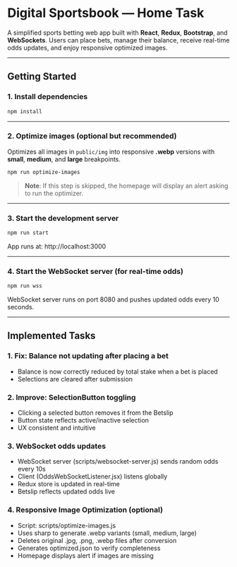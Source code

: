# Digital Sportsbook — Home Task

A simplified sports betting web app built with **React**, **Redux**, **Bootstrap**, and **WebSockets**.
Users can place bets, manage their balance, receive real-time odds updates, and enjoy responsive optimized images.

---

## Getting Started

### 1. Install dependencies
```sh
npm install
```

---

### 2. Optimize images (optional but recommended)

Optimizes all images in `public/img` into responsive **.webp** versions with **small**, **medium**, and **large** breakpoints.

```sh
npm run optimize-images
```

> **Note**: If this step is skipped, the homepage will display an alert asking to run the optimizer.

---

### 3. Start the development server

```sh
npm run start
```
App runs at: http://localhost:3000

---

### 4. Start the WebSocket server (for real-time odds)

```sh
npm run wss
```

WebSocket server runs on port 8080 and pushes updated odds every 10 seconds.

---

## Implemented Tasks

### 1. Fix: Balance not updating after placing a bet
  - Balance is now correctly reduced by total stake when a bet is placed
  - Selections are cleared after submission

### 2. Improve: SelectionButton toggling
  - Clicking a selected button removes it from the Betslip
  - Button state reflects active/inactive selection
  - UX consistent and intuitive

### 3. WebSocket odds updates
  - WebSocket server (scripts/websocket-server.js) sends random odds every 10s
  - Client (OddsWebSocketListener.jsx) listens globally
  - Redux store is updated in real-time
  - Betslip reflects updated odds live

### 4. Responsive Image Optimization (optional)
  - Script: scripts/optimize-images.js
  - Uses sharp to generate .webp variants (small, medium, large)
  - Deletes original .jpg, .png, .webp files after conversion
  - Generates optimized.json to verify completeness
  - Homepage displays alert if images are missing
